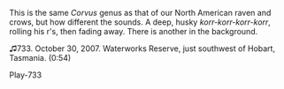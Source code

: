 This is the same *Corvus* genus as that of our North American raven and crows, but how different the sounds. A deep, husky *korr-korr-korr-korr*, rolling his r's, then fading away. There is another in the background.

♫733. October 30, 2007. Waterworks Reserve, just southwest of Hobart, Tasmania. (0:54)

Play-733
